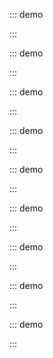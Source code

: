 ::: demo

<template>
  <lay-input v-model="data"></lay-input>
</template>

<script>
import { ref } from 'vue'

export default {
  setup() {

    const data = ref("内容");

    return {
      data
    }
  }
}
</script>

:::

::: demo

<template>
  <lay-input placeholder="请输入密码" type="password"></lay-input>
</template>

<script>
import { ref } from 'vue'

export default {
  setup() {

    return {

    }
  }
}
</script>

:::

::: demo

<template>
  <lay-textarea placeholder="请输入密码"></lay-textarea>
  <br>
  <lay-textarea placeholder="请输入密码" v-model="data"></lay-textarea>
</template>

<script>
import { ref } from 'vue'

export default {
  setup() {

    const data = ref("内容");

    return {
      data
    }
  }
}
</script>

:::

::: demo

<template>
  <lay-switch v-model="active"></lay-switch>
</template>

<script>
import { ref } from 'vue'

export default {
  setup() {

    const active = ref(true);

    return {
        active
    }
  }
}
</script>

:::

::: demo

<template>
  <lay-switch v-model="active" disabled></lay-switch>
</template>

<script>
import { ref } from 'vue'

export default {
  setup() {

    const active = ref(true);

    return {
        active
    }
  }
}
</script>

:::

::: demo

<template>
  <lay-form>
    <lay-checkbox v-model="checked" label="1">写作</lay-checkbox>
    <lay-checkbox v-model="checked" label="2">画画</lay-checkbox>
    <lay-checkbox v-model="checked" label="3">运动</lay-checkbox>
  </lay-form>
</template>

<script>
import { ref } from 'vue'

export default {
  setup() {

    const checked = ref(['1','2']);

    return {
        checked
    }
  }
}
</script>

:::

::: demo

<template>
  <lay-form>
    <lay-checkbox name="like" skin="primary" v-model="checked" label="1">写作</lay-checkbox>
    <lay-checkbox name="like" skin="primary" v-model="checked" label="2">画画</lay-checkbox>
    <lay-checkbox name="like" skin="primary" v-model="checked" label="3">运动</lay-checkbox>
  </lay-form>
</template>

<script>
import { ref } from 'vue'

export default {
  setup() {

    const checked = ref(['1','2']);

    return {
        checked
    }
  }
}
</script>

:::

::: demo

<template>
  <lay-form>
    <lay-radio v-model="selected" name="action" label="1">写作</lay-radio>
    <lay-radio v-model="selected" name="action" label="2">画画</lay-radio>
    <lay-radio v-model="selected" name="action" label="3">运动</lay-radio>
  </lay-form>
</template>

<script>
import { ref } from 'vue'

export default {
  setup() {

    const selected = ref("1");

    return {
        selected
    }
  }
}
</script>

:::

::: demo

<template>
  <lay-form>
    <lay-select v-model="select">
      <lay-select-option value="beijing" label="北京"></lay-select-option>
      <lay-select-option value="jinan" label="济南"></lay-select-option>
    </lay-select>
  </lay-form>
</template>

<script>
import { ref } from 'vue'

export default {
  setup() {

    const select = ref("jinan")

    return {
      select
    }
  }
}
</script>

:::